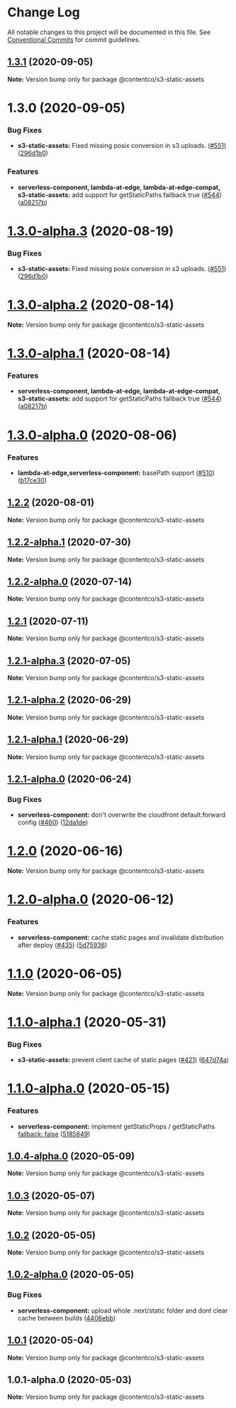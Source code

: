 # Change Log

All notable changes to this project will be documented in this file.
See [Conventional Commits](https://conventionalcommits.org) for commit guidelines.

## [1.3.1](https://github.com/danielcondemarin/serverless-next.js/compare/@contentco/s3-static-assets@1.3.0...@contentco/s3-static-assets@1.3.1) (2020-09-05)

**Note:** Version bump only for package @contentco/s3-static-assets

# 1.3.0 (2020-09-05)

### Bug Fixes

- **s3-static-assets:** Fixed missing posix conversion in s3 uploads. ([#551](https://github.com/danielcondemarin/serverless-next.js/issues/551)) ([296d1b0](https://github.com/danielcondemarin/serverless-next.js/commit/296d1b087999610f025928e77f3c4b2d6b461c1b))

### Features

- **serverless-component, lambda-at-edge, lambda-at-edge-compat, s3-static-assets:** add support for getStaticPaths fallback true ([#544](https://github.com/danielcondemarin/serverless-next.js/issues/544)) ([a08217b](https://github.com/danielcondemarin/serverless-next.js/commit/a08217ba26ea90f67c562fe4ae9510b617d14d08))

# [1.3.0-alpha.3](https://github.com/danielcondemarin/serverless-next.js/compare/@contentco/s3-static-assets@1.3.0-alpha.2...@contentco/s3-static-assets@1.3.0-alpha.3) (2020-08-19)

### Bug Fixes

- **s3-static-assets:** Fixed missing posix conversion in s3 uploads. ([#551](https://github.com/danielcondemarin/serverless-next.js/issues/551)) ([296d1b0](https://github.com/danielcondemarin/serverless-next.js/commit/296d1b087999610f025928e77f3c4b2d6b461c1b))

# [1.3.0-alpha.2](https://github.com/danielcondemarin/serverless-next.js/compare/@contentco/s3-static-assets@1.3.0-alpha.1...@contentco/s3-static-assets@1.3.0-alpha.2) (2020-08-14)

**Note:** Version bump only for package @contentco/s3-static-assets

# [1.3.0-alpha.1](https://github.com/danielcondemarin/serverless-next.js/compare/@contentco/s3-static-assets@1.3.0-alpha.0...@contentco/s3-static-assets@1.3.0-alpha.1) (2020-08-14)

### Features

- **serverless-component, lambda-at-edge, lambda-at-edge-compat, s3-static-assets:** add support for getStaticPaths fallback true ([#544](https://github.com/danielcondemarin/serverless-next.js/issues/544)) ([a08217b](https://github.com/danielcondemarin/serverless-next.js/commit/a08217ba26ea90f67c562fe4ae9510b617d14d08))

# [1.3.0-alpha.0](https://github.com/danielcondemarin/serverless-next.js/compare/@contentco/s3-static-assets@1.2.2...@contentco/s3-static-assets@1.3.0-alpha.0) (2020-08-06)

### Features

- **lambda-at-edge,serverless-component:** basePath support ([#510](https://github.com/danielcondemarin/serverless-next.js/issues/510)) ([b17ce30](https://github.com/danielcondemarin/serverless-next.js/commit/b17ce30b1f18f994f1d2e9ebfe833a74aae6676b))

## [1.2.2](https://github.com/danielcondemarin/serverless-next.js/compare/@contentco/s3-static-assets@1.2.2-alpha.1...@contentco/s3-static-assets@1.2.2) (2020-08-01)

**Note:** Version bump only for package @contentco/s3-static-assets

## [1.2.2-alpha.1](https://github.com/danielcondemarin/serverless-next.js/compare/@contentco/s3-static-assets@1.2.2-alpha.0...@contentco/s3-static-assets@1.2.2-alpha.1) (2020-07-30)

**Note:** Version bump only for package @contentco/s3-static-assets

## [1.2.2-alpha.0](https://github.com/danielcondemarin/serverless-next.js/compare/@contentco/s3-static-assets@1.2.1...@contentco/s3-static-assets@1.2.2-alpha.0) (2020-07-14)

**Note:** Version bump only for package @contentco/s3-static-assets

## [1.2.1](https://github.com/danielcondemarin/serverless-next.js/compare/@contentco/s3-static-assets@1.2.1-alpha.3...@contentco/s3-static-assets@1.2.1) (2020-07-11)

**Note:** Version bump only for package @contentco/s3-static-assets

## [1.2.1-alpha.3](https://github.com/danielcondemarin/serverless-next.js/compare/@contentco/s3-static-assets@1.2.1-alpha.2...@contentco/s3-static-assets@1.2.1-alpha.3) (2020-07-05)

**Note:** Version bump only for package @contentco/s3-static-assets

## [1.2.1-alpha.2](https://github.com/danielcondemarin/serverless-next.js/compare/@contentco/s3-static-assets@1.2.1-alpha.1...@contentco/s3-static-assets@1.2.1-alpha.2) (2020-06-29)

**Note:** Version bump only for package @contentco/s3-static-assets

## [1.2.1-alpha.1](https://github.com/danielcondemarin/serverless-next.js/compare/@contentco/s3-static-assets@1.2.1-alpha.0...@contentco/s3-static-assets@1.2.1-alpha.1) (2020-06-29)

**Note:** Version bump only for package @contentco/s3-static-assets

## [1.2.1-alpha.0](https://github.com/danielcondemarin/serverless-next.js/compare/@contentco/s3-static-assets@1.2.0...@contentco/s3-static-assets@1.2.1-alpha.0) (2020-06-24)

### Bug Fixes

- **serverless-component:** don't overwrite the cloudfront default.forward config ([#460](https://github.com/danielcondemarin/serverless-next.js/issues/460)) ([12da1de](https://github.com/danielcondemarin/serverless-next.js/commit/12da1de31855b68b9addef801ec21dffd3202a21))

# [1.2.0](https://github.com/danielcondemarin/serverless-next.js/compare/@contentco/s3-static-assets@1.2.0-alpha.0...@contentco/s3-static-assets@1.2.0) (2020-06-16)

**Note:** Version bump only for package @contentco/s3-static-assets

# [1.2.0-alpha.0](https://github.com/danielcondemarin/serverless-next.js/compare/@contentco/s3-static-assets@1.1.0...@contentco/s3-static-assets@1.2.0-alpha.0) (2020-06-12)

### Features

- **serverless-component:** cache static pages and invalidate distribution after deploy ([#435](https://github.com/danielcondemarin/serverless-next.js/issues/435)) ([5d75936](https://github.com/danielcondemarin/serverless-next.js/commit/5d759367be5a1c835b093f2713bc0b8cf1d92a82))

# [1.1.0](https://github.com/danielcondemarin/serverless-next.js/compare/@contentco/s3-static-assets@1.1.0-alpha.1...@contentco/s3-static-assets@1.1.0) (2020-06-05)

**Note:** Version bump only for package @contentco/s3-static-assets

# [1.1.0-alpha.1](https://github.com/danielcondemarin/serverless-next.js/compare/@contentco/s3-static-assets@1.1.0-alpha.0...@contentco/s3-static-assets@1.1.0-alpha.1) (2020-05-31)

### Bug Fixes

- **s3-static-assets:** prevent client cache of static pages ([#421](https://github.com/danielcondemarin/serverless-next.js/issues/421)) ([647d74a](https://github.com/danielcondemarin/serverless-next.js/commit/647d74a0687f251bb6671d96c0c668b3749db7a1))

# [1.1.0-alpha.0](https://github.com/danielcondemarin/serverless-next.js/compare/@contentco/s3-static-assets@1.0.4-alpha.0...@contentco/s3-static-assets@1.1.0-alpha.0) (2020-05-15)

### Features

- **serverless-component:** implement getStaticProps / getStaticPaths [fallback: false](<[#390](https://github.com/danielcondemarin/serverless-next.js/issues/390)>) ([5185649](https://github.com/danielcondemarin/serverless-next.js/commit/518564944435767759fae8ae5978baf3afc49d7a))

## [1.0.4-alpha.0](https://github.com/danielcondemarin/serverless-next.js/compare/@contentco/s3-static-assets@1.0.3...@contentco/s3-static-assets@1.0.4-alpha.0) (2020-05-09)

**Note:** Version bump only for package @contentco/s3-static-assets

## [1.0.3](https://github.com/danielcondemarin/serverless-next.js/compare/@contentco/s3-static-assets@1.0.2...@contentco/s3-static-assets@1.0.3) (2020-05-07)

**Note:** Version bump only for package @contentco/s3-static-assets

## [1.0.2](https://github.com/danielcondemarin/serverless-next.js/compare/@contentco/s3-static-assets@1.0.2-alpha.0...@contentco/s3-static-assets@1.0.2) (2020-05-05)

**Note:** Version bump only for package @contentco/s3-static-assets

## [1.0.2-alpha.0](https://github.com/danielcondemarin/serverless-next.js/compare/@contentco/s3-static-assets@1.0.1...@contentco/s3-static-assets@1.0.2-alpha.0) (2020-05-05)

### Bug Fixes

- **serverless-component:** upload whole .next/static folder and dont clear cache between builds ([4406ebb](https://github.com/danielcondemarin/serverless-next.js/commit/4406ebbb8937c75dfbc5644913b7c0d05ff3a52f))

## [1.0.1](https://github.com/danielcondemarin/serverless-next.js/compare/@contentco/s3-static-assets@1.0.1-alpha.0...@contentco/s3-static-assets@1.0.1) (2020-05-04)

**Note:** Version bump only for package @contentco/s3-static-assets

## 1.0.1-alpha.0 (2020-05-03)

**Note:** Version bump only for package @contentco/s3-static-assets
